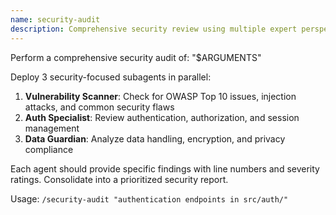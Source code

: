 ```yaml
---
name: security-audit
description: Comprehensive security review using multiple expert perspectives
---
```


Perform a comprehensive security audit of: "$ARGUMENTS"

Deploy 3 security-focused subagents in parallel:

1. **Vulnerability Scanner**: Check for OWASP Top 10 issues, injection attacks, and common security flaws
2. **Auth Specialist**: Review authentication, authorization, and session management
3. **Data Guardian**: Analyze data handling, encryption, and privacy compliance

Each agent should provide specific findings with line numbers and severity ratings. Consolidate into a prioritized security report.

Usage: `/security-audit "authentication endpoints in src/auth/"`
